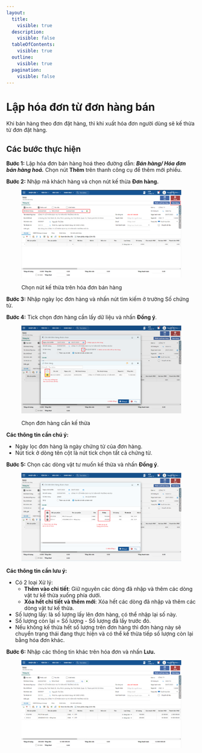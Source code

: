 ```yaml
---
layout:
  title:
    visible: true
  description:
    visible: false
  tableOfContents:
    visible: true
  outline:
    visible: true
  pagination:
    visible: false
---
```


# Lập hóa đơn từ đơn hàng bán

Khi bán hàng theo đơn đặt hàng, thì khi xuất hóa đơn người dùng sẽ kế thừa từ đơn đặt hàng.

## Các bước thực hiện

**Bước 1:** Lập hóa đơn bán hàng hoá theo đường dẫn: _**Bán hàng/ Hóa đơn bán hàng hoá.**_ Chọn nút **Thêm** trên thanh công cụ để thêm mới phiếu.

**Bước 2:** Nhập mã khách hàng và chọn nút kế thừa **Đơn hàng.**

<figure><img src="../../.gitbook/assets/Hoá đơn bán hàng.png" alt=""><figcaption><p>Chọn nút kế thừa trên hóa đơn bán hàng</p></figcaption></figure>

**Bước 3:** Nhập ngày lọc đơn hàng và nhấn nút tìm kiếm ở trường Số chứng từ.

**Bước 4:** Tick chọn đơn hàng cần lấy dữ liệu và nhấn **Đồng ý**.

<figure><img src="../../.gitbook/assets/Hoá đơn bán hàng 2.png" alt=""><figcaption><p>Chọn đơn hàng cần kế thừa</p></figcaption></figure>

**Các thông tin cần chú ý:**

* Ngày lọc đơn hàng là ngày chứng từ của đơn hàng.
* Nút tick ở dòng tên cột là nút tick chọn tất cả chứng từ.

**Bước 5:** Chọn các dòng vật tư muốn kế thừa và nhấn **Đồng ý**.

<figure><img src="../../.gitbook/assets/Hoá đơn bán hàng 3.png" alt=""><figcaption></figcaption></figure>

**Các thông tin cần lưu ý:**

* Có 2 loại Xử lý:
  * **Thêm vào chi tiết**: Giữ nguyên các dòng đã nhập và thêm các dòng vật tư kế thừa xuống phía dưới.
  * **Xóa hết chi tiết và thêm mới**: Xóa hết các dòng đã nhập và thêm các dòng vật tư kế thừa.
* Số lượng lấy: là số lượng lấy lên đơn hàng, có thể nhập lại số này.&#x20;
* Số lượng còn lại = Số lượng - Số lượng đã lấy trước đó.&#x20;
* Nếu không kế thừa hết số lượng trên đơn hàng thì đơn hàng này sẽ chuyển trạng thái đang thực hiện và có thể kế thừa tiếp số lượng còn lại bằng hóa đơn khác.

**Bước 6:** Nhập các thông tin khác trên hóa đơn và nhấn **Lưu.**

<figure><img src="../../.gitbook/assets/image (159).png" alt=""><figcaption></figcaption></figure>
